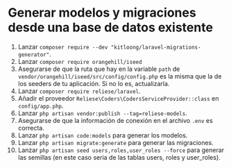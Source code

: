 # Generar modelos y migraciones desde una base de datos existente

1. Lanzar `composer require --dev "kitloong/laravel-migrations-generator"`.
2. Lanzar `composer require orangehill/iseed`
3. Asegurarse de que la ruta que hay en la variable `path` de `vendor/orangehill/iseed/src/config/config.php` es la misma que la de los seeders de tu aplicación. Si no lo es, actualizarla.
4. Lanzar `composer require reliese/laravel`.
5. Añadir el proveedor `Reliese\Coders\CodersServiceProvider::class` en `config/app.php`.
6. Lanzar `php artisan vendor:publish --tag=reliese-models`.
7. Asegurarse de que la información de conexión en el archivo `.env` es correcta.
8. Lanzar `php artisan code:models` para generar los modelos.
9. Lanzar `php artisan migrate:generate` para generar las migraciones.
10. Lanzar `php artisan seed users,roles,user_roles --force` para generar las semillas (en este caso seria de las tablas users, roles y user_roles).
